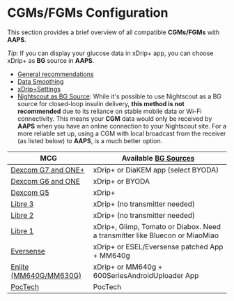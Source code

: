 # CGMs/FGMs Configuration

This section provides a brief overview of all compatible **CGMs/FGMs** with **AAPS**.

*Tip*: If you can display your glucose data in xDrip+ app, you can choose xDrip+ as **BG** source in **AAPS**.

* [General recommendations](../CompatibleCgms/GeneralCGMRecommendation.md)
* [Data Smoothing](../CompatibleCgms/SmoothingBloodGlucoseData.md)
* [xDrip+Settings](../CompatibleCgms/xDrip.md)
* [Nightscout as BG Source](../CompatibleCgms/CgmNightscoutUpload.md): While it's possible to use Nightscout as a BG source for closed-loop insulin delivery, **this method is not recommended** due to its reliance on stable mobile data or Wi-Fi connectivity. This means your **CGM** data would only be received by **AAPS** when you have an online connection to your Nightscout site. For a more reliable set up, using a CGM with local broadcast from the receiver (as listed below) to **AAPS**, is a much better option.

| MCG                                                   | Available [BG Sources](../SettingUpAaps/ConfigBuilder.md#bg-source)          |
| ----------------------------------------------------- | ---------------------------------------------------------------------------- |
| [Dexcom G7 and ONE+](../CompatibleCgms/DexcomG7.md)   | xDrip+ or DiaKEM app (select BYODA)                                          |
| [Dexcom G6 and ONE](../CompatibleCgms/DexcomG6.md)    | xDrip+ or BYODA                                                              |
| [Dexcom G5](../CompatibleCgms/DexcomG5.md)            | xDrip+                                                                       |
| [Libre 3](../CompatibleCgms/Libre3.md)                | xDrip+ (no transmitter needed)                                               |
| [Libre 2](../CompatibleCgms/Libre2.md)                | xDrip+ (no transmitter needed)                                               |
| [Libre 1](../CompatibleCgms/Libre1.md)                | xDrip+, Glimp, Tomato or Diabox. Need a transmitter like Bluecon or MiaoMiao |
| [Eversense](../CompatibleCgms/Eversense.md)           | xDrip+ or ESEL/Eversense patched App + MM640g                                |
| [Enlite (MM640G/MM630G)](../CompatibleCgms/MM640g.md) | xDrip+ or MM640g + 600SeriesAndroidUploader App                              |
| [PocTech](../CompatibleCgms/PocTech.md)               | PocTech                                                                      |